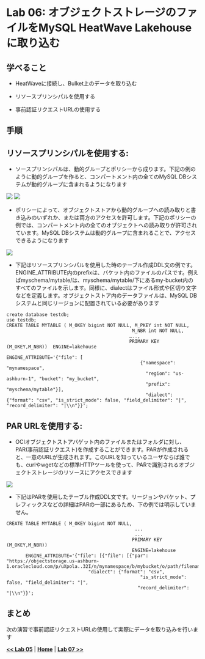 # Lab 06: オブジェクトストレージのファイルをMySQL HeatWave Lakehouseに取り込む

## 学べること
- HeatWaveに接続し、Bulket上のデータを取り込む

- リソースプリンシパルを使用する
- 事前認証リクエストURLの使用する

## 手順

## **リソースプリンシパルを使用する:**
- ソースプリンシパルは、動的グループとポリシーから成ります。下記の例のように動的グループを作ると、コンパートメント内の全てのMySQL DBシステムが動的グループに含まれるようになります

![](./images/HW35_hw.png)
![](./images/HW36_hw.png)

- ポリシーによって、オブジェクトストアから動的グループへの読み取りと書き込みのいずれか、または両方のアクセスを許可します。下記のポリシーの例では、コンパートメント内の全てのオブジェクトへの読み取りが許可されています。MySQL DBシステムは動的グループに含まれることで、アクセスできるようになります
  
![](./images/HW37_hw.png)

- 下記はリソースプリンシパルを使用した時のテーブル作成DDL文の例です。ENGINE_ATTRIBUTE内のprefixは、バケット内のファイルのパスです。例えばmyschema/mytable/は、myschema/mytable/下にあるmy-bucket内のすべてのファイルを示します。同様に、dialectはファイル形式や区切り文字などを定義します。オブジェクトストア内のデータファイルは、MySQL DBシステムと同じリージョンに配置されている必要があります
```
create database testdb;
use testdb;
CREATE TABLE MYTABLE ( M_OKEY bigint NOT NULL, M_PKEY int NOT NULL,
                                              M_NBR int NOT NULL,
                                             …..,
                                             PRIMARY KEY (M_OKEY,M_NBR))  ENGINE=lakehouse
                                             ENGINE_ATTRIBUTE='{"file": [
                                                 {"namespace": "mynamespace",
                                                   "region": "us-ashburn-1", "bucket": "my_bucket",
                                                   "prefix": "myschema/mytable"}],
                                                   "dialect": {"format": "csv", "is_strict_mode": false, "field_delimiter": "|", "record_delimiter": "|\\n"}}';
```
  




## **PAR URLを使用する:**
- OCIオブジェクトストアバゲット内のファイルまたはフォルダに対し、PAR(事前認証リクエスト)を作成することができます。PARが作成されると、一意のURLが生成されます。このURLを知っているユーザならば誰でも、curlやwgetなどの標準HTTPツールを使って、PARで識別されるオブジェクトストレージのリソースにアクセスできます
  
![](./images/HW38_hw.png)

- 下記はPARを使用したテーブル作成DDL文です。リージョンやバケット、プレフィックスなどの詳細はPARの一部にあるため、下の例では明示していません。
```
CREATE TABLE MYTABLE ( M_OKEY bigint NOT NULL,  
                                               ...  
                                               ...
                                              PRIMARY KEY (M_OKEY,M_NBR))
                                              ENGINE=lakehouse
       ENGINE_ATTRIBUTE='{"file": [{"file": [{"par": "https://objectstorage.us-ashburn-1.oraclecloud.com/p/uXpola..32I/n/mynamespace/b/mybucket/o/path/filename.txt"}],
                              "dialect": {"format": "csv",
                                                 "is_strict_mode": false, "field_delimiter": "|",
                                                "record_delimiter": "|\\n"}}';
```


## まとめ
次の演習で事前認証リクエストURLの使用して実際にデータを取り込みを行います


**[<< Lab 05](/Lab05/README.md)** | **[Home](../README.md)** | **[Lab 07 >>](/Lab07/README.md)**
